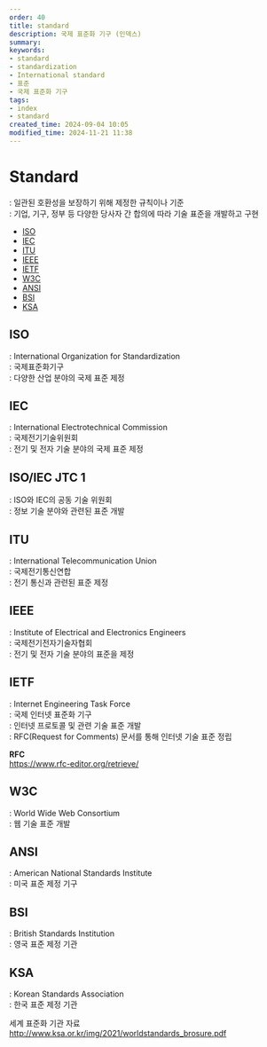 ```yaml
---
order: 40
title: standard
description: 국제 표준화 기구 (인덱스)
summary:
keywords:
- standard
- standardization
- International standard
- 표준
- 국제 표준화 기구
tags:
- index
- standard
created_time: 2024-09-04 10:05
modified_time: 2024-11-21 11:38
---
```


# Standard
: 일관된 호환성을 보장하기 위해 제정한 규칙이나 기준  
: 기업, 기구, 정부 등 다양한 당사자 간 합의에 따라 기술 표준을 개발하고 구현  

- [ISO](#iso)
- [IEC](#iec)
- [ITU](#itu)
- [IEEE](#ieee)
- [IETF](#ietf)
- [W3C](#w3c)
- [ANSI](#ansi)
- [BSI](#bsi)
- [KSA](#ksa)



## ISO
: International Organization for Standardization  
: 국제표준화기구  
: 다양한 산업 분야의 국제 표준 제정  


## IEC
: International Electrotechnical Commission  
: 국제전기기술위원회  
: 전기 및 전자 기술 분야의 국제 표준 제정  


## ISO/IEC JTC 1
: ISO와 IEC의 공동 기술 위원회  
: 정보 기술 분야와 관련된 표준 개발  


## ITU
: International Telecommunication Union  
: 국제전기통신연합  
: 전기 통신과 관련된 표준 제정  


## IEEE
: Institute of Electrical and Electronics Engineers  
: 국제전기전자기술자협회  
: 전기 및 전자 기술 분야의 표준을 제정  


## IETF
: Internet Engineering Task Force  
: 국제 인터넷 표준화 기구  
: 인터넷 프로토콜 및 관련 기술 표준 개발  
: RFC(Request for Comments) 문서를 통해 인터넷 기술 표준 정립  

**RFC**  
https://www.rfc-editor.org/retrieve/


## W3C
: World Wide Web Consortium  
: 웹 기술 표준 개발


## ANSI
: American National Standards Institute  
: 미국 표준 제정 기구  


## BSI
: British Standards Institution  
: 영국 표준 제정 기관  


## KSA
: Korean Standards Association  
: 한국 표준 제정 기관  

세계 표준화 기관 자료  
http://www.ksa.or.kr/img/2021/worldstandards_brosure.pdf